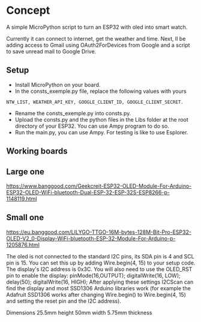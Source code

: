 # Concept

A simple MicroPython script to turn an ESP32 with oled into smart watch.

Currently it can connect to internet, get the weather and time.
Next, Il be adding access to Gmail using OAuth2ForDevices from Google and a script to save unread mail to Google Drive.

## Setup

* Install MicroPython on your board.
* In the consts_exemple.py file, replace the following values with yours
```
NTW_LIST, WEATHER_API_KEY, GOOGLE_CLIENT_ID, GOOGLE_CLIENT_SECRET.
```
* Rename the consts_exemple.py into consts.py.
* Upload the consts.py and the python files in the Libs folder at the root directory of your ESP32. You can use Ampy program to do so.
* Run the main.py, you can use Ampy. For testing is like to use Esplorer.

## Working boards


Large one
---------
https://www.banggood.com/Geekcreit-ESP32-OLED-Module-For-Arduino-ESP32-OLED-WiFi-bluetooth-Dual-ESP-32-ESP-32S-ESP8266-p-1148119.html

Small one
---------
https://eu.banggood.com/LILYGO-TTGO-16M-bytes-128M-Bit-Pro-ESP32-OLED-V2_0-Display-WiFi-bluetooth-ESP-32-Module-For-Arduino-p-1205876.html

The oled is not connected to the standard I2C pins, its SDA pin is 4 and SCL pin is 15.
You can set this up by adding Wire.begin(4, 15) to your setup code. The display's I2C address is 0x3C. You will also need to use the OLED_RST pin to enable the display: pinMode(16,OUTPUT); digitalWrite(16, LOW); delay(50); digitalWrite(16, HIGH);
After applying these settings I2CScan can find the display and most SSD1306 Arduino libraries work (for example the Adafruit SSD1306 works after changing Wire.begin() to Wire.begin(4, 15) and setting the reset pin and the I2C address).

Dimensions
25.5mm height
50mm width
5.75mm thickness
